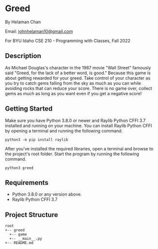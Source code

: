 # Greed

By Helaman Chan 

Email: johnhelaman10@gmail.com

For BYU Idaho CSE 210 - Programming with Classes, Fall 2022

## Description
As Michael Douglas's character in the 1987 movie "Wall Street" famously said "Greed, for the lack of a better word, is good." Because this game is about getting rewarded for your greed. Take control of your character as you try to catch gems falling from the sky as much as you can while avoiding rocks that can reduce your score. There is no game over, collect gems as much as long as you want even if you get a negative score!

## Getting Started

Make sure you have Python 3.8.0 or newer and Raylib Python CFFI 3.7 installed and running on your machine. You can install Raylib Python CFFI by opening a terminal and running the following command.

```
python3 -m pip install raylib

```
After you've installed the required libraries, open a terminal and browse to the project's root folder. Start the program by running the following command.

```
python3 greed
```

## Requirements

* Python 3.8.0 or any version above.
* Raylib Python CFFI 3.7

## Project Structure

```
root                    
+-- greed                
  +-- game              
  +-- __main__.py       
+-- README.md          
```
